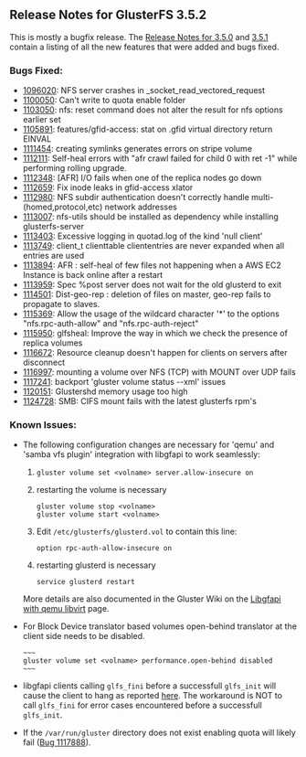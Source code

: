 ## Release Notes for GlusterFS 3.5.2

This is mostly a bugfix release. The [Release Notes for 3.5.0](3.5.0.md) and [3.5.1](3.5.1.md) contain a listing of all the new features that were added and bugs fixed.

### Bugs Fixed:

- [1096020](https://bugzilla.redhat.com/1096020): NFS server crashes in _socket_read_vectored_request
- [1100050](https://bugzilla.redhat.com/1100050): Can't write to quota enable folder
- [1103050](https://bugzilla.redhat.com/1103050): nfs: reset command does not alter the result for nfs options earlier set
- [1105891](https://bugzilla.redhat.com/1105891): features/gfid-access: stat on .gfid virtual directory return EINVAL
- [1111454](https://bugzilla.redhat.com/1111454): creating symlinks generates errors on stripe volume
- [1112111](https://bugzilla.redhat.com/1112111): Self-heal errors with "afr crawl failed for child 0 with  ret -1" while performing rolling upgrade.
- [1112348](https://bugzilla.redhat.com/1112348): [AFR] I/O fails when one of the replica nodes go down
- [1112659](https://bugzilla.redhat.com/1112659): Fix inode leaks in gfid-access xlator
- [1112980](https://bugzilla.redhat.com/1112980): NFS subdir authentication doesn't correctly handle multi-(homed,protocol,etc) network addresses
- [1113007](https://bugzilla.redhat.com/1113007): nfs-utils should be installed as dependency while installing glusterfs-server
- [1113403](https://bugzilla.redhat.com/1113403): Excessive logging in quotad.log of the kind 'null client'
- [1113749](https://bugzilla.redhat.com/1113749): client_t clienttable cliententries are never expanded when all entries are used
- [1113894](https://bugzilla.redhat.com/1113894): AFR : self-heal of few files not happening when a AWS EC2 Instance is back online after a restart
- [1113959](https://bugzilla.redhat.com/1113959): Spec %post server does not wait for the old glusterd to exit
- [1114501](https://bugzilla.redhat.com/1114501): Dist-geo-rep : deletion of files on master,  geo-rep fails to propagate to slaves.
- [1115369](https://bugzilla.redhat.com/1115369): Allow the usage of the wildcard character '*' to the options "nfs.rpc-auth-allow" and "nfs.rpc-auth-reject"
- [1115950](https://bugzilla.redhat.com/1115950): glfsheal: Improve the way in which we check the presence of replica volumes
- [1116672](https://bugzilla.redhat.com/1116672): Resource cleanup doesn't happen for clients on servers after disconnect
- [1116997](https://bugzilla.redhat.com/1116997): mounting a volume over NFS (TCP) with MOUNT over UDP fails
- [1117241](https://bugzilla.redhat.com/1117241): backport 'gluster volume status --xml' issues
- [1120151](https://bugzilla.redhat.com/1120151): Glustershd memory usage too high
- [1124728](https://bugzilla.redhat.com/1124728): SMB: CIFS mount fails with the latest glusterfs rpm's

### Known Issues:

- The following configuration changes are necessary for 'qemu' and 'samba vfs
  plugin' integration with libgfapi to work seamlessly:

   1. `gluster volume set <volname> server.allow-insecure on`
   2. restarting the volume is necessary

       ~~~
       gluster volume stop <volname>
       gluster volume start <volname>
       ~~~

   3. Edit `/etc/glusterfs/glusterd.vol` to contain this line:

       ~~~
       option rpc-auth-allow-insecure on
       ~~~

   4. restarting glusterd is necessary

       ~~~
       service glusterd restart
       ~~~

   More details are also documented in the Gluster Wiki on the [Libgfapi with qemu libvirt](http://www.gluster.org/community/documentation/index.php/Libgfapi_with_qemu_libvirt) page.

- For Block Device translator based volumes open-behind translator at the
  client side needs to be disabled.

      ~~~
      gluster volume set <volname> performance.open-behind disabled
      ~~~

- libgfapi clients calling `glfs_fini` before a successfull `glfs_init` will cause the client to
  hang as reported [here](http://lists.gnu.org/archive/html/gluster-devel/2014-04/msg00179.html).
  The workaround is NOT to call `glfs_fini` for error cases encountered before a successfull
  `glfs_init`.

- If the `/var/run/gluster` directory does not exist enabling quota will likely fail ([Bug 1117888](https://bugzilla.redhat.com/show_bug.cgi?id=1117888)).
